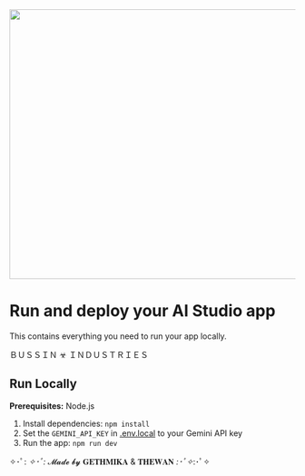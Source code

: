 <div align="center">
<img width="1200" height="475" alt="GHBanner" src="https://yt3.ggpht.com/9WwxAZHPEBaVpVsQt_ICzXcSOF3FA_1mklNKVd70wg9nQOZZC1f7GyMj6hwcl8y1X6DBPFoPAPtHTQ=s1536-rw-nd-v1" />
</div>

# Run and deploy your AI Studio app

This contains everything you need to run your app locally.

ＢＵＳＳＩＮ ☣ ＩＮＤＵＳＴＲＩＥＳ


## Run Locally

**Prerequisites:**  Node.js


1. Install dependencies:
   `npm install`
2. Set the `GEMINI_API_KEY` in [.env.local](.env.local) to your Gemini API key
3. Run the app:
   `npm run dev`

✧･ﾟ: *✧･ﾟ:*  𝓜𝓪𝓭𝓮 𝓫𝔂 𝐆𝐄𝐓𝐇𝐌𝐈𝐊𝐀 & 𝐓𝐇𝐄𝐖𝐀𝐍  *:･ﾟ✧*:･ﾟ✧
